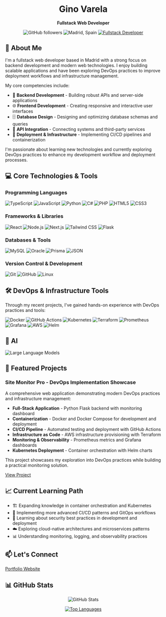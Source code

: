 <div align="center">
<h1>Gino Varela</h1>
<p>
  <b>Fullstack Web Developer</b>
</p>

![GitHub followers](https://img.shields.io/github/followers/gnovl)
![Madrid, Spain](https://img.shields.io/badge/Location-Madrid,%20Spain-orange)
[![Fullstack Developer](https://img.shields.io/badge/Specialization-Fullstack%20Development-blue)](https://github.com/gnovl)

</div>

## 📄 About Me

I'm a fullstack web developer based in Madrid with a strong focus on backend development and modern web technologies. I enjoy building scalable applications and have been exploring DevOps practices to improve deployment workflows and infrastructure management.

My core competencies include:

- 🎯 **Backend Development** - Building robust APIs and server-side applications
- 🌐 **Frontend Development** - Creating responsive and interactive user interfaces
- 🗄️ **Database Design** - Designing and optimizing database schemas and queries
- 🔄 **API Integration** - Connecting systems and third-party services
- 🚀 **Deployment & Infrastructure** - Implementing CI/CD pipelines and containerization

I'm passionate about learning new technologies and currently exploring DevOps practices to enhance my development workflow and deployment processes.

## 💻 Core Technologies & Tools

### Programming Languages

![TypeScript](https://img.shields.io/badge/TypeScript-3178C6?style=flat-square&logo=typescript&logoColor=white)
![JavaScript](https://img.shields.io/badge/JavaScript-F7DF1E?style=flat-square&logo=javascript&logoColor=black)
![Python](https://img.shields.io/badge/Python-3776AB?style=flat-square&logo=python&logoColor=white)
![C#](https://img.shields.io/badge/C%23-239120?style=flat-square&logo=c-sharp&logoColor=white)
![PHP](https://img.shields.io/badge/PHP-777BB4?style=flat-square&logo=php&logoColor=white)
![HTML5](https://img.shields.io/badge/HTML5-E34F26?style=flat-square&logo=html5&logoColor=white)
![CSS3](https://img.shields.io/badge/CSS3-1572B6?style=flat-square&logo=css3&logoColor=white)

### Frameworks & Libraries

![React](https://img.shields.io/badge/React-20232A?style=flat-square&logo=react&logoColor=61DAFB)
![Node.js](https://img.shields.io/badge/Node.js-43853D?style=flat-square&logo=node.js&logoColor=white)
![Next.js](https://img.shields.io/badge/Next.js-000000?style=flat-square&logo=next.js&logoColor=white)
![Tailwind CSS](https://img.shields.io/badge/Tailwind_CSS-38B2AC?style=flat-square&logo=tailwind-css&logoColor=white)
![Flask](https://img.shields.io/badge/Flask-000000?style=flat-square&logo=flask&logoColor=white)

### Databases & Tools

![MySQL](https://img.shields.io/badge/MySQL-4479A1?style=flat-square&logo=mysql&logoColor=white)
![Oracle](https://img.shields.io/badge/Oracle-F80000?style=flat-square&logo=oracle&logoColor=white)
![Prisma](https://img.shields.io/badge/Prisma-2D3748?style=flat-square&logo=prisma&logoColor=white)
![JSON](https://img.shields.io/badge/JSON-000000?style=flat-square&logo=json&logoColor=white)

### Version Control & Development

![Git](https://img.shields.io/badge/Git-F05032?style=flat-square&logo=git&logoColor=white)
![GitHub](https://img.shields.io/badge/GitHub-181717?style=flat-square&logo=github&logoColor=white)
![Linux](https://img.shields.io/badge/Linux-FCC624?style=flat-square&logo=linux&logoColor=black)

## 🛠️ DevOps & Infrastructure Tools

Through my recent projects, I've gained hands-on experience with DevOps practices and tools:

![Docker](https://img.shields.io/badge/Docker-2496ED?style=flat-square&logo=docker&logoColor=white)
![GitHub Actions](https://img.shields.io/badge/GitHub_Actions-2088FF?style=flat-square&logo=github-actions&logoColor=white)
![Kubernetes](https://img.shields.io/badge/Kubernetes-326CE5?style=flat-square&logo=kubernetes&logoColor=white)
![Terraform](https://img.shields.io/badge/Terraform-7B42BC?style=flat-square&logo=terraform&logoColor=white)
![Prometheus](https://img.shields.io/badge/Prometheus-E6522C?style=flat-square&logo=prometheus&logoColor=white)
![Grafana](https://img.shields.io/badge/Grafana-F46800?style=flat-square&logo=grafana&logoColor=white)
![AWS](https://img.shields.io/badge/AWS-232F3E?style=flat-square&logo=amazon-aws&logoColor=white)
![Helm](https://img.shields.io/badge/Helm-0F1689?style=flat-square&logo=helm&logoColor=white)

## 🤖 AI

![Large Language Models](https://img.shields.io/badge/LLMs-FF6B6B?style=flat-square&logo=openai&logoColor=white)


## 🚀 Featured Projects

### Site Monitor Pro - DevOps Implementation Showcase

A comprehensive web application demonstrating modern DevOps practices and infrastructure management:

- **Full-Stack Application** - Python Flask backend with monitoring dashboard
- **Containerization** - Docker and Docker Compose for development and deployment
- **CI/CD Pipeline** - Automated testing and deployment with GitHub Actions
- **Infrastructure as Code** - AWS infrastructure provisioning with Terraform
- **Monitoring & Observability** - Prometheus metrics and Grafana dashboards
- **Kubernetes Deployment** - Container orchestration with Helm charts

This project showcases my exploration into DevOps practices while building a practical monitoring solution.

[View Project](https://github.com/gnovl/site-monitor-service)

## 📈 Current Learning Path

- 🏗️ Expanding knowledge in container orchestration and Kubernetes
- 🔄 Implementing more advanced CI/CD patterns and GitOps workflows
- 🔐 Learning about security best practices in development and deployment
- ☁️ Exploring cloud-native architectures and microservices patterns
- 📊 Understanding monitoring, logging, and observability practices

## 📫 Let's Connect

[Portfolio Website](https://gnovl.github.io/portfolio/)

## 📊 GitHub Stats

<div align="center">

![GitHub Stats](https://github-readme-stats.vercel.app/api?username=gnovl&show_icons=true&theme=merko)

[![Top Languages](https://github-readme-stats.vercel.app/api/top-langs/?username=gnovl&layout=compact&theme=merko)](https://github.com/gnovl)

</div>
